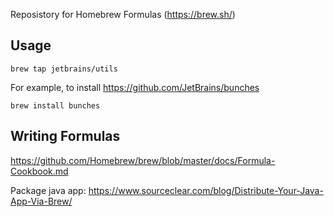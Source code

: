 Reposistory for Homebrew Formulas (https://brew.sh/)

## Usage

```
brew tap jetbrains/utils
```

For example, to install https://github.com/JetBrains/bunches

```
brew install bunches
```

## Writing Formulas

https://github.com/Homebrew/brew/blob/master/docs/Formula-Cookbook.md

Package java app: https://www.sourceclear.com/blog/Distribute-Your-Java-App-Via-Brew/